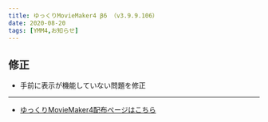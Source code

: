 ```yaml
---
title: ゆっくりMovieMaker4 β6 （v3.9.9.106）
date: 2020-08-20
tags: [YMM4,お知らせ]
---
```

## 修正
- 手前に表示が機能していない問題を修正

---

- [ゆっくりMovieMaker4配布ページはこちら](../index.md)